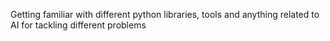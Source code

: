 Getting familiar with different python libraries, tools and anything related to AI for tackling different problems
